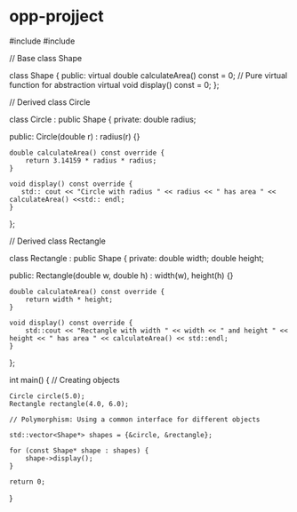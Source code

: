 # opp-projject
#include <iostream>
#include<vector>


// Base class Shape

class Shape {
public:
    virtual double calculateArea() const = 0;  // Pure virtual function for abstraction
    virtual void display() const = 0;
};

// Derived class Circle

class Circle : public Shape {
private:
    double radius;

public:
    Circle(double r) : radius(r) {}

    double calculateArea() const override {
        return 3.14159 * radius * radius;
    }

    void display() const override {
       std:: cout << "Circle with radius " << radius << " has area " << calculateArea() <<std:: endl;
    }
};

// Derived class Rectangle

class Rectangle : public Shape {
private:
    double width;
    double height;

public:
    Rectangle(double w, double h) : width(w), height(h) {}

    double calculateArea() const override {
        return width * height;
    }

    void display() const override {
        std::cout << "Rectangle with width " << width << " and height " << height << " has area " << calculateArea() << std::endl;
    }
};

int main() {
    // Creating objects
    
    Circle circle(5.0);
    Rectangle rectangle(4.0, 6.0);

    // Polymorphism: Using a common interface for different objects
    
    std::vector<Shape*> shapes = {&circle, &rectangle};

    for (const Shape* shape : shapes) {
        shape->display();
    }

    return 0;
}

